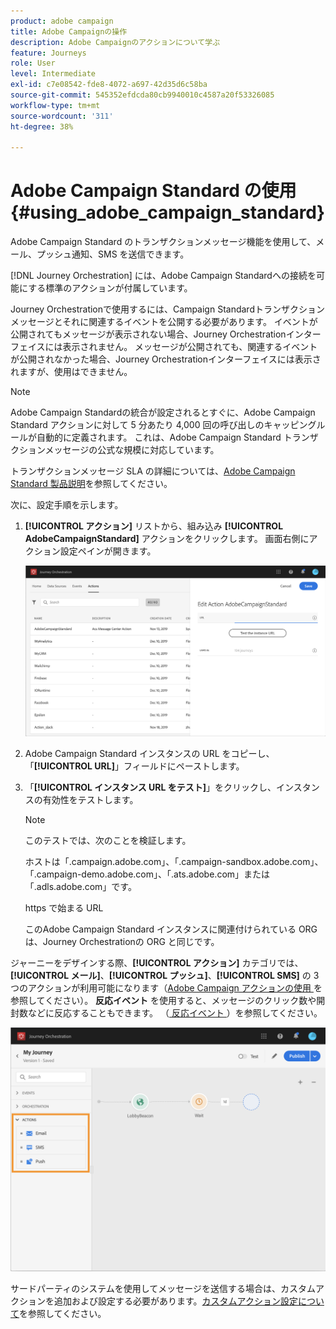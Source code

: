 ```yaml
---
product: adobe campaign
title: Adobe Campaignの操作
description: Adobe Campaignのアクションについて学ぶ
feature: Journeys
role: User
level: Intermediate
exl-id: c7e08542-fde8-4072-a697-42d35d6c58ba
source-git-commit: 545352efdcda80cb9940010c4587a20f53326085
workflow-type: tm+mt
source-wordcount: '311'
ht-degree: 38%

---
```


# Adobe Campaign Standard の使用 {#using_adobe_campaign_standard}

Adobe Campaign Standard のトランザクションメッセージ機能を使用して、メール、プッシュ通知、SMS を送信できます。

[!DNL Journey Orchestration] には、Adobe Campaign Standardへの接続を可能にする標準のアクションが付属しています。

Journey Orchestrationで使用するには、Campaign Standardトランザクションメッセージとそれに関連するイベントを公開する必要があります。 イベントが公開されてもメッセージが表示されない場合、Journey Orchestrationインターフェイスには表示されません。 メッセージが公開されても、関連するイベントが公開されなかった場合、Journey Orchestrationインターフェイスには表示されますが、使用はできません。

>[!NOTE]
>
>Adobe Campaign Standardの統合が設定されるとすぐに、Adobe Campaign Standard アクションに対して 5 分あたり 4,000 回の呼び出しのキャッピングルールが自動的に定義されます。 これは、Adobe Campaign Standard トランザクションメッセージの公式な規模に対応しています。
>
>トランザクションメッセージ SLA の詳細については、[Adobe Campaign Standard 製品説明](https://helpx.adobe.com/jp/legal/product-descriptions/campaign-standard.html)を参照してください。

次に、設定手順を示します。

1. **[!UICONTROL アクション]** リストから、組み込み **[!UICONTROL AdobeCampaignStandard]** アクションをクリックします。 画面右側にアクション設定ペインが開きます。

   ![](../assets/actioncampaign.png)

1. Adobe Campaign Standard インスタンスの URL をコピーし、「**[!UICONTROL URL]**」フィールドにペーストします。

1. 「**[!UICONTROL インスタンス URL をテスト]**」をクリックし、インスタンスの有効性をテストします。

   >[!NOTE]
   >
   >このテストでは、次のことを検証します。
   >
   >ホストは「.campaign.adobe.com」、「.campaign-sandbox.adobe.com」、「.campaign-demo.adobe.com」、「.ats.adobe.com」または「.adls.adobe.com」です。
   >
   >https で始まる URL
   >
   >このAdobe Campaign Standard インスタンスに関連付けられている ORG は、Journey Orchestrationの ORG と同じです。

ジャーニーをデザインする際、**[!UICONTROL アクション]** カテゴリでは、**[!UICONTROL メール]**、**[!UICONTROL プッシュ]**、**[!UICONTROL SMS]** の 3 つのアクションが利用可能になります（[Adobe Campaign アクションの使用 ](../building-journeys/using-adobe-campaign-actions.md) を参照してください）。 **反応イベント** を使用すると、メッセージのクリック数や開封数などに反応することもできます。 （[ 反応イベント ](../building-journeys/reaction-events.md)）を参照してください。

![](../assets/journey58.png)

サードパーティのシステムを使用してメッセージを送信する場合は、カスタムアクションを追加および設定する必要があります。[カスタムアクション設定について](../action/about-custom-action-configuration.md)を参照してください。
